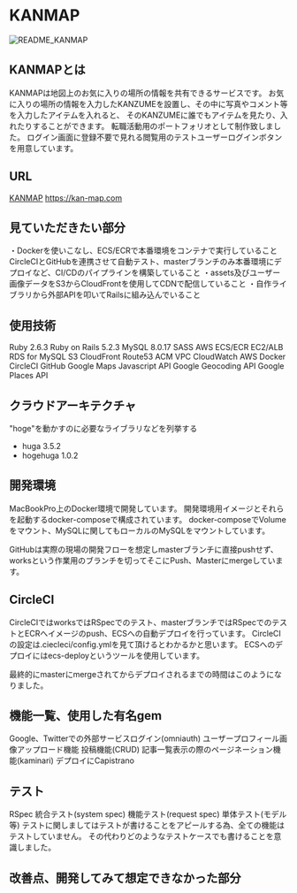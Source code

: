 # KANMAP
![README_KANMAP](./app/assets/images/README2)
 
## KANMAPとは

KANMAPは地図上のお気に入りの場所の情報を共有できるサービスです。
お気に入りの場所の情報を入力したKANZUMEを設置し、その中に写真やコメント等を入力したアイテムを入れると、
そのKANZUMEに誰でもアイテムを見たり、入れたりすることができます。
転職活動用のポートフォリオとして制作致しました。
ログイン画面に登録不要で見れる閲覧用のテストユーザーログインボタンを用意しています。

## URL
[KANMAP](https://kan-map.com)
https://kan-map.com
 
## 見ていただきたい部分
 
・Dockerを使いこなし、ECS/ECRで本番環境をコンテナで実行していること
CircleCIとGitHubを連携させて自動テスト、masterブランチのみ本番環境にデプロイなど、CI/CDのパイプラインを構築していること
・assets及びユーザー画像データをS3からCloudFrontを使用してCDNで配信していること
・自作ライブラリから外部APIを叩いてRailsに組み込んでいること
 
## 使用技術
Ruby 2.6.3
Ruby on Rails 5.2.3
MySQL 8.0.17
SASS
AWS
  ECS/ECR
  EC2/ALB
  RDS for MySQL
  S3
  CloudFront
  Route53
  ACM
  VPC
  CloudWatch
  AWS
Docker
CircleCI
GitHub
Google Maps Javascript API
Google Geocoding API
Google Places API

 
## クラウドアーキテクチャ
 
"hoge"を動かすのに必要なライブラリなどを列挙する
 
* huga 3.5.2
* hogehuga 1.0.2
 
## 開発環境
 
MacBookPro上のDocker環境で開発しています。 開発環境用イメージとそれらを起動するdocker-composeで構成されています。 docker-composeでVolumeをマウント、MySQLに関してもローカルのMySQLをマウントしています。

GitHubは実際の現場の開発フローを想定しmasterブランチに直接pushせず、worksという作業用のブランチを切ってそこにPush、Masterにmergeしています。
 
## CircleCI
 
CircleCIではworksではRSpecでのテスト、masterブランチではRSpecでのテストとECRへイメージのpush、ECSへの自動デプロイを行っています。 CircleCIの設定は.ciecleci/config.ymlを見て頂けるとわかるかと思います。 ECSへのデプロイにはecs-deployというツールを使用しています。

最終的にmasterにmergeされてからデプロイされるまでの時間はこのようになりました。
 
## 機能一覧、使用した有名gem

Google、Twitterでの外部サービスログイン(omniauth)
ユーザープロフィール画像アップロード機能
投稿機能(CRUD)
記事一覧表示の際のページネーション機能(kaminari)
デプロイにCapistrano
 
## テスト
 
RSpec
統合テスト(system spec)
機能テスト(request spec)
単体テスト(モデル等)
テストに関しましてはテストが書けることをアピールする為、全ての機能はテストしていません。 その代わりどのようなテストケースでも書けることを意識しました。

## 改善点、開発してみて想定できなかった部分
